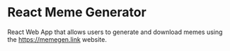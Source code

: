 # React Meme Generator

React Web App that allows users to generate and download memes using the https://memegen.link website.

